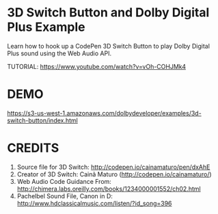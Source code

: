 # 3D Switch Button and Dolby Digital Plus Example

Learn how to hook up a CodePen 3D Switch Button to play Dolby Digital Plus sound using the Web Audio API.

TUTORIAL: https://www.youtube.com/watch?v=vOh-COHJMk4

# DEMO

https://s3-us-west-1.amazonaws.com/dolbydeveloper/examples/3d-switch-button/index.html

# CREDITS

1. Source file for 3D Switch: http://codepen.io/cainamaturo/pen/dxAhE
2. Creator of 3D Switch: Cainã Maturo (http://codepen.io/cainamaturo/)
3. Web Audio Code Guidance From: http://chimera.labs.oreilly.com/books/1234000001552/ch02.html
4. Pachelbel Sound File, Canon in D: http://www.hdclassicalmusic.com/listen/?id_song=396
